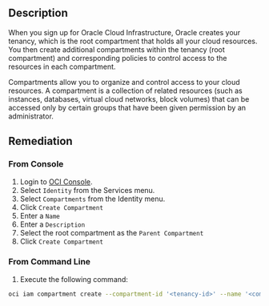 ## Description

When you sign up for Oracle Cloud Infrastructure, Oracle creates your tenancy, which is the root compartment that holds all your cloud resources. You then create additional compartments within the tenancy (root compartment) and corresponding policies to control access to the resources in each compartment.

Compartments allow you to organize and control access to your cloud resources. A compartment is a collection of related resources (such as instances, databases, virtual cloud networks, block volumes) that can be accessed only by certain groups that have been given permission by an administrator.

## Remediation

### From Console

1. Login to [OCI Console](https://www.oracle.com/cloud/).
2. Select `Identity` from the Services menu.
3. Select `Compartments` from the Identity menu.
4. Click `Create Compartment`
5. Enter a `Name`
6. Enter a `Description`
7. Select the root compartment as the `Parent Compartment`
8. Click `Create Compartment`

### From Command Line

1. Execute the following command:

```bash
oci iam compartment create --compartment-id '<tenancy-id>' --name '<compartment-name>' --description '<compartment description>'
```